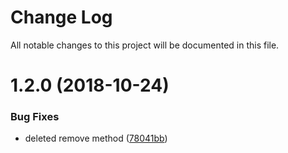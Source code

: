 # Change Log

All notable changes to this project will be documented in this file.

<a name="1.2.0"></a>
# 1.2.0 (2018-10-24)


### Bug Fixes

* deleted remove method ([78041bb](https://github.com/SUI-Components/schibsted-spain-components/commit/78041bb))



